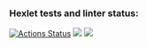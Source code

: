 ### Hexlet tests and linter status:
[![Actions Status](https://github.com/Maevgal/java-project-99/actions/workflows/hexlet-check.yml/badge.svg)](https://github.com/Maevgal/java-project-99/actions)
<a href="https://codeclimate.com/github/Maevgal/java-project-99/maintainability"><img src="https://api.codeclimate.com/v1/badges/bcf3c27a82bf145ca573/maintainability" /></a>
<a href="https://codeclimate.com/github/Maevgal/java-project-99/test_coverage"><img src="https://api.codeclimate.com/v1/badges/bcf3c27a82bf145ca573/test_coverage" /></a>